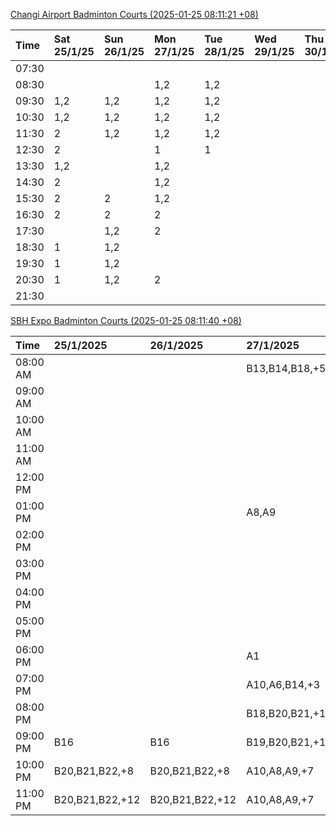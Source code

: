 [Changi Airport Badminton Courts (2025-01-25 08:11:21 +08)](https://www.carc.org.sg/FacilityBooking.aspx)

| Time   | Sat 25/1/25   | Sun 26/1/25   | Mon 27/1/25   | Tue 28/1/25   | Wed 29/1/25   | Thu 30/1/25   | Fri 31/1/25   |
|:-------|:--------------|:--------------|:--------------|:--------------|:--------------|:--------------|:--------------|
| 07:30  |               |               |               |               |               |               |               |
| 08:30  |               |               | 1,2           | 1,2           |               |               | 1,2           |
| 09:30  | 1,2           | 1,2           | 1,2           | 1,2           |               |               | 1,2           |
| 10:30  | 1,2           | 1,2           | 1,2           | 1,2           |               |               | 1,2           |
| 11:30  | 2             | 1,2           | 1,2           | 1,2           |               |               | 1,2           |
| 12:30  | 2             |               | 1             | 1             |               |               | 1,2           |
| 13:30  | 1,2           |               | 1,2           |               |               |               | 1,2           |
| 14:30  | 2             |               | 1,2           |               |               |               | 1,2           |
| 15:30  | 2             | 2             | 1,2           |               |               |               | 1,2           |
| 16:30  | 2             | 2             | 2             |               |               |               | 1,2           |
| 17:30  |               | 1,2           | 2             |               |               |               | 2             |
| 18:30  | 1             | 1,2           |               |               |               |               | 1,2           |
| 19:30  | 1             | 1,2           |               |               |               |               | 1,2           |
| 20:30  | 1             | 1,2           | 2             |               |               |               | 1,2           |
| 21:30  |               |               |               |               |               |               |               |

[SBH Expo Badminton Courts (2025-01-25 08:11:40 +08)](https://singaporebadmintonhall.getomnify.com/widgets/O3MRKGBH359GA55KHMG1RD)

| Time     | 25/1/2025       | 26/1/2025       | 27/1/2025       | 28/1/2025       | 29/1/2025   | 30/1/2025   | 31/1/2025       |
|:---------|:----------------|:----------------|:----------------|:----------------|:------------|:------------|:----------------|
| 08:00 AM |                 |                 | B13,B14,B18,+5  | B19,B21,B22,+14 |             |             |                 |
| 09:00 AM |                 |                 |                 | B19,B21,B22,+14 |             |             |                 |
| 10:00 AM |                 |                 |                 | B19,B21,B22,+15 |             |             |                 |
| 11:00 AM |                 |                 |                 | B19,B21,B22,+14 |             |             |                 |
| 12:00 PM |                 |                 |                 | B19,B21,B22,+12 |             |             |                 |
| 01:00 PM |                 |                 | A8,A9           | B19,B21,B22,+15 |             |             |                 |
| 02:00 PM |                 |                 |                 | B19,B21,B22,+14 |             |             |                 |
| 03:00 PM |                 |                 |                 | B11             |             |             |                 |
| 04:00 PM |                 |                 |                 | B11             |             |             | B19,B21,B22,+8  |
| 05:00 PM |                 |                 |                 | B12,B13,B14     |             |             | B15,B21,B22,+6  |
| 06:00 PM |                 |                 | A1              | B12,B13,B14,+8  |             |             | B20,B21,B22,+10 |
| 07:00 PM |                 |                 | A10,A6,B14,+3   | B13,B14,B15,+9  |             |             | B19,B21,B22,+14 |
| 08:00 PM |                 |                 | B18,B20,B21,+10 |                 |             |             | B17,B18,B22,+10 |
| 09:00 PM | B16             | B16             | B19,B20,B21,+15 | A6,A8,A9        |             |             | B17,B18,B22,+12 |
| 10:00 PM | B20,B21,B22,+8  | B20,B21,B22,+8  | A10,A8,A9,+7    | A10,A8,A9,+7    |             |             |                 |
| 11:00 PM | B20,B21,B22,+12 | B20,B21,B22,+12 | A10,A8,A9,+7    | A10,A8,A9,+7    |             |             |                 |
